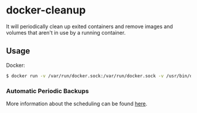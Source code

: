 # docker-cleanup

It will periodically clean up exited containers and remove images and volumes that aren't in use by a running container.

## Usage

Docker:
```sh
$ docker run -v /var/run/docker.sock:/var/run/docker.sock -v /usr/bin/docker:/usr/bin/docker -e SCHEDULE=@daily raphaelpr/postgres-backup-s3
```

### Automatic Periodic Backups

More information about the scheduling can be found [here](http://godoc.org/github.com/robfig/cron#hdr-Predefined_schedules).
